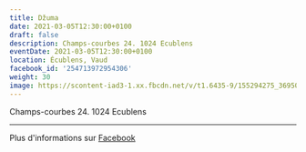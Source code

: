 ```yaml
---
title: Džuma
date: 2021-03-05T12:30:00+0100
draft: false
description: Champs-courbes 24. 1024 Ecublens
eventDate: 2021-03-05T12:30:00+0100
location: Écublens, Vaud
facebook_id: '254713972954306'
weight: 30
image: https://scontent-iad3-1.xx.fbcdn.net/v/t1.6435-9/155294275_3695079563921169_4909597834044538694_n.jpg?_nc_cat=101&ccb=1-7&_nc_sid=9e60e4&_nc_ohc=j3CX4ZJ-slsQ7kNvwGjm6A8&_nc_oc=AdmavQplGEDwzpC6jtxtOU56tQWPAiqONgMdpEk19gPxMVMAf8xfcmMpbKk820GGUGg&_nc_zt=23&_nc_ht=scontent-iad3-1.xx&edm=ABTKTjYEAAAA&_nc_gid=J2qbC0WYyDK0Vyc70ggcTA&oh=00_AfIdHpJBNzyxS3NxDZhUUmfwK3-uf1nEFQt2nxM2QW9hXQ&oe=68672BDB
---
```


Champs-courbes 24. 1024 Ecublens

---

Plus d'informations sur [Facebook](https://facebook.com/events/254713972954306)